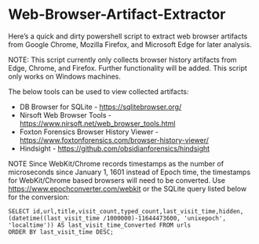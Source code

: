# Web-Browser-Artifact-Extractor
Here’s a quick and dirty powershell script to extract web browser artifacts from Google Chrome, Mozilla Firefox, and Microsoft Edge for later analysis.

NOTE: This script currently only collects browser history artifacts from Edge, Chrome, and Firefox. Further functionality will be added. This script only works on Windows machines.

The below tools can be used to view collected artifacts:

- DB Browser for SQLite - https://sqlitebrowser.org/
- Nirsoft Web Browser Tools - https://www.nirsoft.net/web_browser_tools.html
- Foxton Forensics Browser History Viewer - https://www.foxtonforensics.com/browser-history-viewer/
- Hindsight - https://github.com/obsidianforensics/hindsight

NOTE
Since WebKit/Chrome records timestamps as the number of microseconds since January 1, 1601 instead of Epoch time, the timestamps for WebKit/Chrome based browsers will need to be converted. Use https://www.epochconverter.com/webkit or the SQLite query listed below for the conversion:
```
SELECT id,url,title,visit_count,typed_count,last_visit_time,hidden, (datetime((last_visit_time /1000000)-11644473600, 'unixepoch', 'localtime')) AS last_visit_time_Converted FROM urls
ORDER BY last_visit_time DESC;
```
